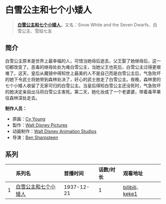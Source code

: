# 白雪公主和七个小矮人


> <u>**[白雪公主和七个小矮人](https://bgm.tv/subject/36226)**</u>，又名：Snow White and the Seven Dwarfs、白雪公主、雪姑七友

## 简介

白雪公主原本是世界上最幸福的人，可惜当她母后逝去，父王娶了她继母后，这一切都改变了。恶毒的继母处处为难白雪公主，当她父王也死后，白雪公主过得更艰难了。这天，皇后从魔镜中得知世上最美的人不是自己而是白雪公主后，气急败坏的她下令武士将她带到森林处决了，好心的武士放走了白雪公主。夜晚，森林里的七个小矮人收留了无家可归的白雪公主。当皇后得知白雪公主还没死时，气急败坏的她决定亲自出马将白雪公主害死。第二天，她化妆成了一个老婆婆，带着毒苹果往森林深处走去。

**制作人员：**
- 原画：[Cy Young](https://bgm.tv/person/33272)
- 製作：[Walt Disney Pictures](https://bgm.tv/person/6816)
- 动画制作：[Walt Disney Animation Studios](https://bgm.tv/person/13956)
- 导演：[Ben Sharpsteen](https://bgm.tv/person/45886)



## 系列

|     | 系列名        | 首播时间       | 话数/时长 | 观看地址                                                                                                             |     |
| :-- | :--------- | :--------- | :---- | :--------------------------------------------------------------------------------------------------------------- | --- |
| 1   |[白雪公主和七个小矮人](https://bgm.tv/subject/36226)| 1937-12-21 | 1     | [bilibili](https://www.bilibili.com/video/BV1rZ421q7GV)、[keke1](https://www.keke1.app/play/179553-4-238003.html) |     |




